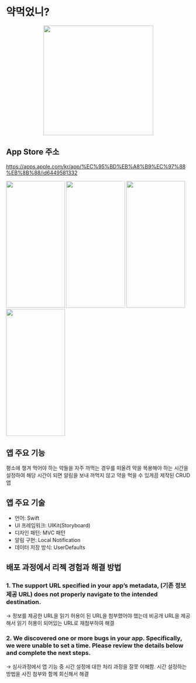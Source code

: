 # 약먹었니?

<p align="center">
  <img src="https://github.com/kdh5018/takeMedicine/assets/104900735/8a767743-3bda-4497-bf17-79f33a40a7b3" width="300", height="300">
</p>

## App Store 주소
https://apps.apple.com/kr/app/%EC%95%BD%EB%A8%B9%EC%97%88%EB%8B%88/id6449581332

<p>
  <img src="https://github.com/kdh5018/takeMedicine/assets/104900735/ef469388-f57b-441f-997e-e46d346b1f8a" width="160.5", height="347.25">
  <img src="https://github.com/kdh5018/takeMedicine/assets/104900735/7eeb383c-be79-4578-b209-7f552c4b061c" width="160.5", height="347.25">
  <img src="https://github.com/kdh5018/takeMedicine/assets/104900735/3376d3ca-1a29-4dc1-9eeb-26185a1ac235" width="160.5", height="347.25">
  <img src="https://github.com/kdh5018/takeMedicine/assets/104900735/b8451965-eb33-4b5d-a7de-4ae43b2b0833" width="160.5", height="347.25">
</p>

## 앱 주요 기능
평소에 챙겨 먹어야 하는 약들을 자주 까먹는 경우를 떠올려 약을 복용해야 하는 시간을 설정하여 해당 시간이 되면 알림을 보내 까먹지 않고 약을 먹을 수 있게끔 제작된 CRUD 앱

## 앱 주요 기술
- 언어: Swift
- UI 프레임워크: UIKit(Storyboard)
- 디자인 패턴: MVC 패턴
- 알림 구현: Local Notification
- 데이터 저장 방식: UserDefaults

## 배포 과정에서 리젝 경험과 해결 방법
### 1. The support URL specified in your app’s metadata, (기존 정보제공 URL) does not properly navigate to the intended destination.
&rarr; 정보를 제공한 URL을 읽기 허용이 된 URL을 첨부했어야 했는데 비공개 URL을 제공해서 읽기 허용이 되어있는 URL로 재첨부하여 해결
### 2. We discovered one or more bugs in your app. Specifically, we were unable to set a time. Please review the details below and complete the next steps. 
&rarr; 심사과정에서 앱 기능 중 시간 설정에 대한 처리 과정을 잘못 이해함. 시간 설정하는 방법을 사진 첨부와 함께 회신해서 해결
